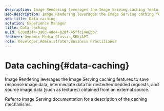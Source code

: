 ```yaml
---
description: Image Rendering leverages the Image Serving caching features to save response image data, intermediate data for nested/embedded requests, and source image data (such as textures) obtained from an external source.
seo-description: Image Rendering leverages the Image Serving caching features to save response image data, intermediate data for nested/embedded requests, and source image data (such as textures) obtained from an external source.
seo-title: Data caching
solution: Experience Manager
title: Data caching
uuid: 630ed3f4-3a0d-4de4-828f-45ffc14e6bb7
feature: Dynamic Media Classic,SDK/API
role: Developer,Administrator,Business Practitioner
---
```


# Data caching{#data-caching}

Image Rendering leverages the Image Serving caching features to save response image data, intermediate data for nested/embedded requests, and source image data (such as textures) obtained from an external source.

Refer to Image Serving documentation for a description of the caching mechanisms. 
